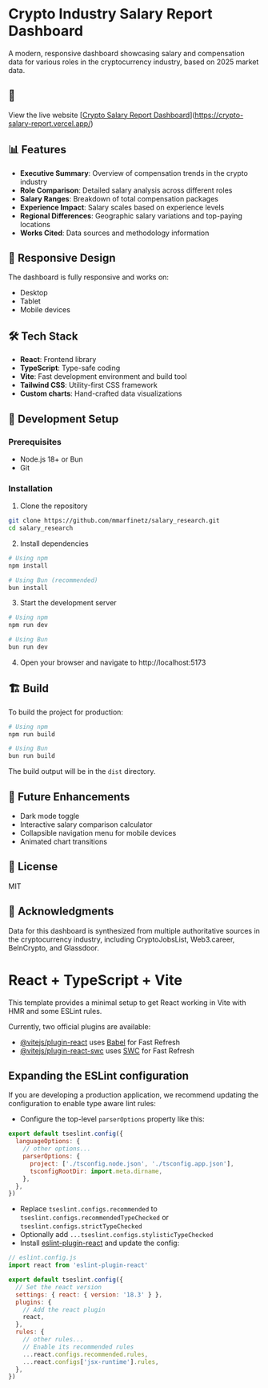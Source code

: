 # Crypto Industry Salary Report Dashboard

A modern, responsive dashboard showcasing salary and compensation data for various roles in the cryptocurrency industry, based on 2025 market data.

## 🚀 

View the live website [[Crypto Salary Report Dashboard](https://same-9hh93wyvoc8-latest.netlify.app/)](https://crypto-salary-report.vercel.app/)

## 📊 Features

- **Executive Summary**: Overview of compensation trends in the crypto industry
- **Role Comparison**: Detailed salary analysis across different roles
- **Salary Ranges**: Breakdown of total compensation packages
- **Experience Impact**: Salary scales based on experience levels
- **Regional Differences**: Geographic salary variations and top-paying locations
- **Works Cited**: Data sources and methodology information

## 📱 Responsive Design

The dashboard is fully responsive and works on:
- Desktop
- Tablet
- Mobile devices

## 🛠️ Tech Stack

- **React**: Frontend library
- **TypeScript**: Type-safe coding
- **Vite**: Fast development environment and build tool
- **Tailwind CSS**: Utility-first CSS framework
- **Custom charts**: Hand-crafted data visualizations

## 🔧 Development Setup

### Prerequisites

- Node.js 18+ or Bun
- Git

### Installation

1. Clone the repository
```bash
git clone https://github.com/mmarfinetz/salary_research.git
cd salary_research
```

2. Install dependencies
```bash
# Using npm
npm install

# Using Bun (recommended)
bun install
```

3. Start the development server
```bash
# Using npm
npm run dev

# Using Bun
bun run dev
```

4. Open your browser and navigate to http://localhost:5173

## 🏗️ Build

To build the project for production:

```bash
# Using npm
npm run build

# Using Bun
bun run build
```

The build output will be in the `dist` directory.

## 🧪 Future Enhancements

- Dark mode toggle
- Interactive salary comparison calculator
- Collapsible navigation menu for mobile devices
- Animated chart transitions

## 📄 License

MIT

## 🙏 Acknowledgments

Data for this dashboard is synthesized from multiple authoritative sources in the cryptocurrency industry, including CryptoJobsList, Web3.career, BeInCrypto, and Glassdoor.

# React + TypeScript + Vite

This template provides a minimal setup to get React working in Vite with HMR and some ESLint rules.

Currently, two official plugins are available:

- [@vitejs/plugin-react](https://github.com/vitejs/vite-plugin-react/blob/main/packages/plugin-react/README.md) uses [Babel](https://babeljs.io/) for Fast Refresh
- [@vitejs/plugin-react-swc](https://github.com/vitejs/vite-plugin-react-swc) uses [SWC](https://swc.rs/) for Fast Refresh

## Expanding the ESLint configuration

If you are developing a production application, we recommend updating the configuration to enable type aware lint rules:

- Configure the top-level `parserOptions` property like this:

```js
export default tseslint.config({
  languageOptions: {
    // other options...
    parserOptions: {
      project: ['./tsconfig.node.json', './tsconfig.app.json'],
      tsconfigRootDir: import.meta.dirname,
    },
  },
})
```

- Replace `tseslint.configs.recommended` to `tseslint.configs.recommendedTypeChecked` or `tseslint.configs.strictTypeChecked`
- Optionally add `...tseslint.configs.stylisticTypeChecked`
- Install [eslint-plugin-react](https://github.com/jsx-eslint/eslint-plugin-react) and update the config:

```js
// eslint.config.js
import react from 'eslint-plugin-react'

export default tseslint.config({
  // Set the react version
  settings: { react: { version: '18.3' } },
  plugins: {
    // Add the react plugin
    react,
  },
  rules: {
    // other rules...
    // Enable its recommended rules
    ...react.configs.recommended.rules,
    ...react.configs['jsx-runtime'].rules,
  },
})
```
